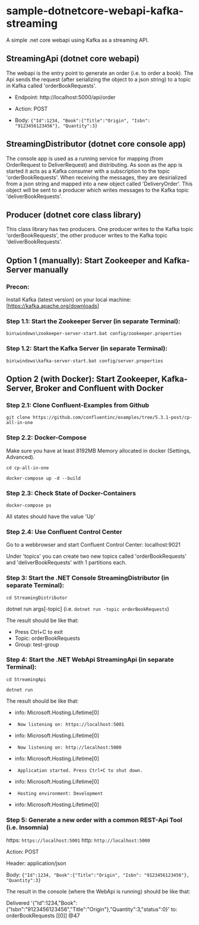 # sample-dotnetcore-webapi-kafka-streaming
A simple .net core webapi using Kafka as a streaming API.

## StreamingApi (dotnet core webapi)
The webapi is the entry point to generate an order (i.e. to order a book). The Api sends the request (after serializing the object to a json string) to a topic in Kafka called 'orderBookRequests'.

- Endpoint: http://localhost:5000/api/order

- Action: POST

- Body: ``` {"Id":1234, "Book":{"Title":"Origin", "Isbn": "9123456123456"}, "Quantity":3} ```

## StreamingDistributor (dotnet core console app)
The console app is used as a running service for mapping (from OrderRequest to DeliverRequest) and distributing. As soon as the app is started it acts as a Kafka consumer with a subscription to the topic 'orderBookRequests'. When receiving the messages, they are desirialized from a json string and mapped into a new object called 'DeliveryOrder'. This object will be sent to a producer which writes messages to the Kafka topic 'deliverBookRequests'.

## Producer (dotnet core class library)
This class library has two producers. One producer writes to the Kafka topic 'orderBookRequests', the other producer writes to the Kafka topic 'deliverBookRequests'.

## Option 1 (manually): Start Zookeeper and Kafka-Server manually

### Precon:
Install Kafka (latest version) on your local machine: [https://kafka.apache.org/downloads]

### Step 1.1: Start the Zookeeper Server (in separate Terminal):
```bin\windows\zookeeper-server-start.bat config/zookeeper.properties```

### Step 1.2: Start the Kafka Server (in separate Terminal):
```bin\windows\kafka-server-start.bat config/server.properties```

## Option 2 (with Docker): Start Zookeeper, Kafka-Server, Broker and Confluent with Docker

### Step 2.1: Clone Confluent-Examples from Github
```git clone https://github.com/confluentinc/examples/tree/5.3.1-post/cp-all-in-one```

### Step 2.2: Docker-Compose
Make sure you have at least 8192MB Memory allocated in docker (Settings, Advanced).

```cd cp-all-in-one```

```docker-compose up -d --build```

### Step 2.3: Check State of Docker-Containers
```docker-compose ps```

All states should have the value 'Up'

### Step 2.4: Use Confluent Control Center
Go to a webbrowser and start Confluent Control Center: localhost:9021

Under 'topics' you can create two new topics called 'orderBookRequests' and 'deliverBookRequests' with 1 partitions each.


### Step 3: Start the .NET Console StreamingDistributor (in separate Terminal):

```cd StreamingDistributor```

dotnet run args[-topic]  (i.e. ```dotnet run -topic orderBookRequests```)

The result should be like that:

- Press Ctrl+C to exit
- Topic: orderBookRequests
- Group: test-group

### Step 4: Start the .NET WebApi StreamingApi (in separate Terminal):

```cd StreamingApi```

```dotnet run```

The result should be like that:

- info: Microsoft.Hosting.Lifetime[0]
-      Now listening on: https://localhost:5001
- info: Microsoft.Hosting.Lifetime[0]
-      Now listening on: http://localhost:5000
- info: Microsoft.Hosting.Lifetime[0]
-      Application started. Press Ctrl+C to shut down.
- info: Microsoft.Hosting.Lifetime[0]
-      Hosting environment: Development
- info: Microsoft.Hosting.Lifetime[0]

### Step 5: Generate a new order with a common REST-Api Tool (i.e. Insomnia)

https: ```https://localhost:5001```
http: ```http://localhost:5000```

Action: POST

Header: application/json

Body: ``` {"Id":1234, "Book":{"Title":"Origin", "Isbn": "9123456123456"}, "Quantity":3} ```

The result in the console (where the WebApi is running) should be like that:

Delivered '{"Id":1234,"Book":{"Isbn":"9123456123456","Title":"Origin"},"Quantity":3,"status":0}' to: orderBookRequests [[0]] @47
